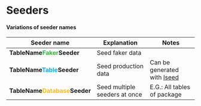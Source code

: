 # Seeders  

#### Variations of seeder names  

| Seeder name	| Explanation	| Notes	|  
| -	|-	|-	|  
| __TableName<span style="color:#21bf34">Faker</span>Seeder__	| Seed faker data	| 	|  
| __TableName<span style="color:#00adff">Table</span>Seeder__	| Seed production data	| Can be generated with [Iseed](https://github.com/orangehill/iseed)	|  
| __TableName<span style="color:#ffbc00">Database</span>Seeder__	| Seed multiple seeders at once	| E.G.: All tables of package	|  
  